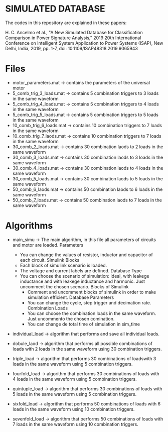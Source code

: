 # SIMULATED DATABASE

The codes in this repository are explained in these papers: 

H. C. Ancelmo et al., "A New Simulated Database for Classification Comparison in Power Signature Analysis," 2019 20th International Conference on Intelligent System Application to Power Systems (ISAP), New Delhi, India, 2019, pp. 1-7, doi: 10.1109/ISAP48318.2019.9065943

# Files

* motor_parameters.mat -> contains the parameters of the universal motor
* 5_comb_trig_3_loads.mat -> contains 5 combination triggers to 3 loads in the same waveform
* 5_comb_trig_4_loads.mat -> contains 5 combination triggers to 4 loads in the same waveform
* 5_comb_trig_5_loads.mat -> contains 5 combination triggers to 5 loads in the same waveform
* 10_comb_trig_6_loads.mat -> contains 10 combination triggers to 7 loads in the same waveform
* 10_comb_trig_7_laods.mat -> contains 10 combination triggers to 7 loads in the same waveform
* 30_comb_2_loads.mat -> contains 30 combination laods to 2 loads in the same waveform
* 30_comb_3_loads.mat -> contains 30 combination laods to 3 loads in the same waveform
* 30_comb_4_loads.mat -> contains 30 combination laods to 4 loads in the same waveform
* 30_comb_5_loads.mat -> contains 30 combination laods to 5 loads in the same waveform
* 50_comb_6_laods.mat -> contains 50 combination laods to 6 loads in the same waveform
* 50_comb_7_loads.mat -> contains 50 combination laods to 7 loads in the same waveform

# Algorithms
* main_simu -> The main algorithm, in this file all parameters of circuits and motor are loaded. 
Parameters
    - You can change the values of resistor, inductor and capacitor of each circuit.
Simulink Blocks
    - Each block of simulink scenario is loaded.
    - The voltage and current labels are defined.
Database Type
    - You can choose the scenario of simulation: Ideal, with leakege inductance and with leakege inductance and harmonic. Just uncomment the chosen scenario.
Blocks of Simulink
      - Comment and uncomment blocks of simulink in order to make simulation efficient.
Database Parameters
      - You can change the cycle, step trigger and decimation rate.
Combination Loads
      - You can choose the combination loads in the same waveform. Just uncommento the chosen comination.
      - You can change de total time of simulation in sim_time
      
* individual_load -> algorithm that performs and save all individual loads.
* dobule_laod -> algorithm that performs all possible combinations of loads with 2 loads in the same waveform using 30 combination triggers.
* triple_load -> algorithm that performs 30 combinations of loadswith 3 loads in the same waveform using 5 combination triggers.
* fourfold_load -> algorithm that performs 30 combinations of loads with 4 loads in the same waveform using 5 combination triggers.
* quintuple_load -> algorithm that performs 30 combinations of loads with 5 loads in the same waveform using 5 combination triggers.
* sixfold_load -> algorithm that performs 50 combinations of loads with 6 loads in the same waveform using 10 combination triggers.
* sevenfold_load -> algorithm that performs 50 combinations of loads with 7 loads in the same waveform using 10 combination triggers.
